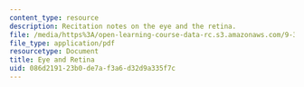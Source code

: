 ```yaml
---
content_type: resource
description: Recitation notes on the eye and the retina.
file: /media/https%3A/open-learning-course-data-rc.s3.amazonaws.com/9-35-sensation-and-perception-spring-2009/086d219123b0de7af3a6d32d9a335f7c_MIT9_35s09_rec02_eye_and_retina.pdf
file_type: application/pdf
resourcetype: Document
title: Eye and Retina
uid: 086d2191-23b0-de7a-f3a6-d32d9a335f7c
---
```


